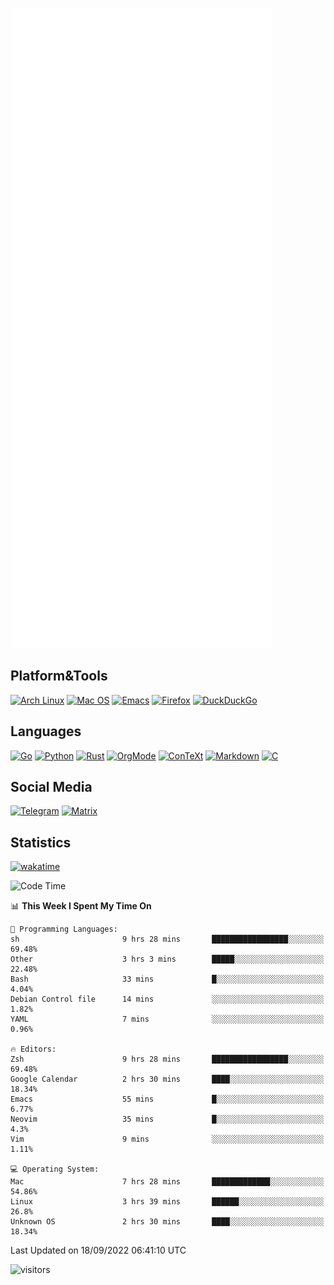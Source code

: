 ![Metrics](https://github.com/SteamedFish/SteamedFish/blob/master/github-metrics.svg)

## Platform&Tools

[![Arch Linux](https://img.shields.io/badge/ArchLinux-1793D1?logo=arch-linux&logoColor=fff&style=flat-square)](https://archlinux.org/)
[![Mac OS](https://img.shields.io/badge/MacOS-000000?style=flat-square&logo=macos&logoColor=F0F0F0)](https://www.apple.com/macos/)
[![Emacs](https://img.shields.io/badge/Emacs-%237F5AB6.svg?&style=flat-square&logo=gnu-emacs&logoColor=white)](https://www.gnu.org/software/emacs/)
[![Firefox](https://img.shields.io/badge/Firefox-FF7139?style=flat-square&logo=Firefox-Browser&logoColor=white)](https://firefox.com/)
[![DuckDuckGo](https://img.shields.io/badge/DuckDuckGo-DE5833?style=flat-square&logo=DuckDuckGo&logoColor=white)](https://duckduckgo.com/)

## Languages

[![Go](https://img.shields.io/badge/Golang-%2300ADD8.svg?style=flat-square&logo=go&logoColor=white)](https://golang.org/)
[![Python](https://img.shields.io/badge/Python-3670A0?style=flat-square&logo=python&logoColor=ffdd54)](https://www.python.org/)
[![Rust](https://img.shields.io/badge/Rust-%23000000.svg?style=flat-square&logo=rust&logoColor=white)](https://www.rust-lang.org/)
[![OrgMode](https://img.shields.io/badge/OrgMode-%23000000.svg?style=flat-square&logo=org&logoColor=white)](https://orgmode.org/)
[![ConTeXt](https://img.shields.io/badge/ConTeXt-%23008080.svg?style=flat-square&logo=latex&logoColor=white)](https://contextgarden.net/)
[![Markdown](https://img.shields.io/badge/MarkDown-%23000000.svg?style=flat-square&logo=markdown&logoColor=white)](https://daringfireball.net/projects/markdown/)
[![C](https://img.shields.io/badge/C-%2300599C.svg?style=flat-square&logo=c&logoColor=white)](https://www.iso.org/standard/74528.html)

## Social Media
[![Telegram](https://img.shields.io/badge/SteamedFish-2CA5E0?style=social&logo=telegram&logoColor=white)](https://t.me/SteamedFish)
[![Matrix](https://img.shields.io/badge/SteamedFish-2CA5E0?style=social&logo=matrix&logoColor=black)](https://matrix.to/#/@i:steamedfish.org)

## Statistics
[![wakatime](https://wakatime.com/badge/user/168280d6-fcf2-4b4f-ad3a-dc4612f35b38.svg)](https://wakatime.com/@168280d6-fcf2-4b4f-ad3a-dc4612f35b38)

<!--START_SECTION:waka-->
![Code Time](http://img.shields.io/badge/Code%20Time-2%2C009%20hrs%208%20mins-blue)

📊 **This Week I Spent My Time On** 

```text
💬 Programming Languages: 
sh                       9 hrs 28 mins       █████████████████░░░░░░░░   69.48% 
Other                    3 hrs 3 mins        █████░░░░░░░░░░░░░░░░░░░░   22.48% 
Bash                     33 mins             █░░░░░░░░░░░░░░░░░░░░░░░░   4.04% 
Debian Control file      14 mins             ░░░░░░░░░░░░░░░░░░░░░░░░░   1.82% 
YAML                     7 mins              ░░░░░░░░░░░░░░░░░░░░░░░░░   0.96%

🔥 Editors: 
Zsh                      9 hrs 28 mins       █████████████████░░░░░░░░   69.48% 
Google Calendar          2 hrs 30 mins       ████░░░░░░░░░░░░░░░░░░░░░   18.34% 
Emacs                    55 mins             █░░░░░░░░░░░░░░░░░░░░░░░░   6.77% 
Neovim                   35 mins             █░░░░░░░░░░░░░░░░░░░░░░░░   4.3% 
Vim                      9 mins              ░░░░░░░░░░░░░░░░░░░░░░░░░   1.11%

💻 Operating System: 
Mac                      7 hrs 28 mins       █████████████░░░░░░░░░░░░   54.86% 
Linux                    3 hrs 39 mins       ██████░░░░░░░░░░░░░░░░░░░   26.8% 
Unknown OS               2 hrs 30 mins       ████░░░░░░░░░░░░░░░░░░░░░   18.34%

```


 Last Updated on 18/09/2022 06:41:10 UTC
<!--END_SECTION:waka-->

![visitors](https://visitor-badge.laobi.icu/badge?page_id=SteamedFish.SteamedFish)
